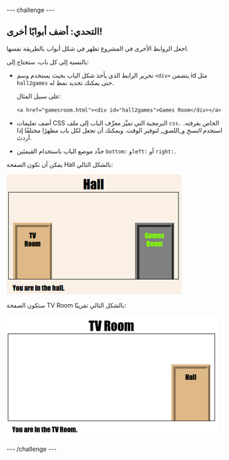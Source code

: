 --- challenge ---
## التحدي: أضف أبوابًا أخرى!

اجعل الروابط الأخرى في المشروع تظهر في شكل أبواب بالطريقة نفسها. 

بالنسبة إلى كل باب، ستحتاج إلى:

+ تحرير الرابط الذي يأخذ شكل الباب بحيث يستخدم وسم `<div>` يتضمن id مثل `hall2games` حتى يمكنك تحديد نمط له. 

	على سبيل المثال: 

	`<a href="gamesroom.html"><div id="hall2games">Games Room</div></a>`

+ أضف تعليمات CSS البرمجية التي تميِّز معرِّف الباب إلى ملف `css.` الخاص بغرفته. استخدم _النسخ_ و_اللصق_ لتوفير الوقت. ويمكنك أن تجعل لكل باب مظهرًا مختلفًا إذا أردتَ. 

+ حدِّد موضع الباب باستخدام القيمتَين `bottom:` و`left:` أو `right:`.

يمكن أن تكون الصفحة Hall بالشكل التالي:

![screenshot](images/rooms-hall-doors.png)

ستكون الصفحة TV Room بالشكل التالي تقريبًا:

![screenshot](images/rooms-tvroom-door.png)	



--- /challenge ---